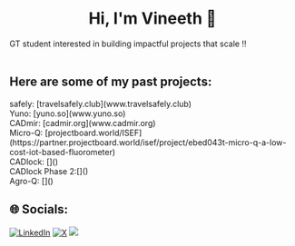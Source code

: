 <h1 align="center">Hi, I'm Vineeth 👋</h1>

GT student interested in building impactful projects that scale ‼️<br><br>

<h2>Here are some of my past projects:</h2>
safely: [travelsafely.club](www.travelsafely.club)<br>
Yuno: [yuno.so](www.yuno.so)<br>
CADmir: [cadmir.org](www.cadmir.org)<br>
Micro-Q: [projectboard.world/ISEF](https://partner.projectboard.world/isef/project/ebed043t-micro-q-a-low-cost-iot-based-fluorometer)<br>
CADlock: []() <br>
CADlock Phase 2:[]() <br>
Agro-Q: []()<br>


## 🌐 Socials:
[![LinkedIn](https://img.shields.io/badge/LinkedIn-%230077B5.svg?logo=linkedin&logoColor=white)](https://linkedin.com/in/vineeth-sendilraj) [![X](https://img.shields.io/badge/X-black.svg?logo=X&logoColor=white)](https://x.com/VineethSendil) [![](https://visitcount.itsvg.in/api?id=VineethSendilraj&icon=0&color=8)](https://visitcount.itsvg.in)

